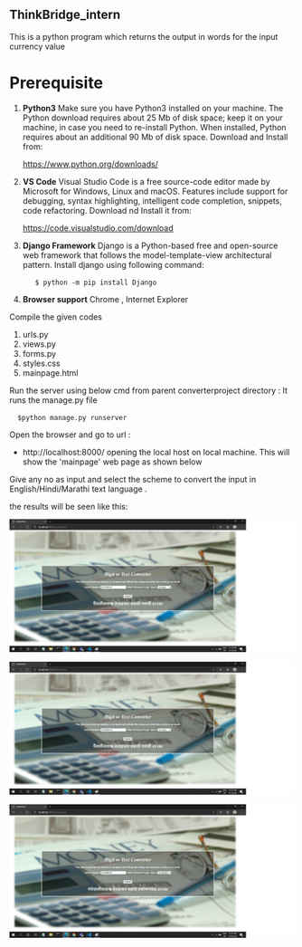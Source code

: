 ## ThinkBridge_intern

This is a python program which returns the output in words for the input currency value

# Prerequisite 
1. **Python3**
Make sure you have Python3 installed on your machine.
The Python download requires about 25 Mb of disk space; keep it on your machine, in case you need to re-install Python. When installed, Python requires about an additional 90 Mb of disk space.
Download and Install from:

      https://www.python.org/downloads/      


2. **VS Code**
Visual Studio Code is a free source-code editor made by Microsoft for Windows, Linux and macOS. Features include support for debugging, syntax highlighting, intelligent code completion, snippets, code refactoring.
Download nd Install it from:

      https://code.visualstudio.com/download

3. **Django Framework**
Django is a Python-based free and open-source web framework that follows the model-template-view architectural pattern.
Install django using following command:
  
          $ python -m pip install Django
  
4. **Browser support**
   Chrome , Internet Explorer

  
 Compile the given codes
 1. urls.py
 2. views.py
 3. forms.py
 4. styles.css
 5. mainpage.html
 
Run the server using below cmd from parent converterproject directory : It runs the manage.py file
   
      $python manage.py runserver

Open the browser and go to url : 
 - http://localhost:8000/    opening the local host on local machine. This will show the 'mainpage' web page as shown below
 
 Give any no as input and select the scheme to convert the input in English/Hindi/Marathi text language .
 
 the results will be seen like this:
 
![](to_english.jpg)

![](to_hindi.jpg)

![](to_marathi.jpg)
      
